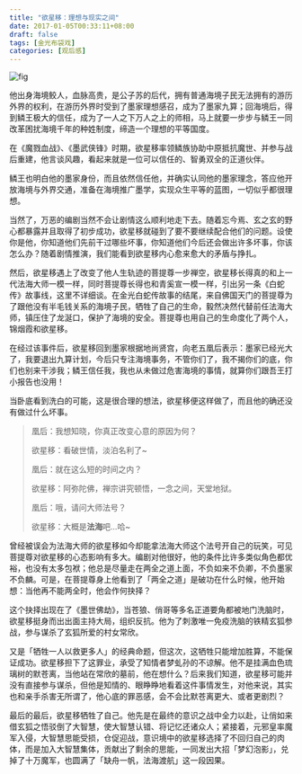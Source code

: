 ```yaml
---
title: "欲星移：理想与现实之间"
date: 2017-01-05T00:33:11+08:00
draft: false
tags: [金光布袋戏]
categories: [观后感]
---
```


![fig](/欲星移.jpg)

他出身海境鲛人，血脉高贵，是公子苏的后代，拥有普通海境子民无法拥有的游历外界的权利，在游历外界时受到了墨家理想感召，成为了墨家九算；回海境后，得到鳞王极大的信任，成为了一人之下万人之上的师相，马上就要一步步与鳞王一同改革困扰海境千年的种姓制度，缔造一个理想的平等国度。

在《魔戮血战》、《墨武侠锋》时期，欲星移率领鳞族协助中原抵抗魔世、并参与战后重建，他言谈风趣，看起来就是一位可以信任的、智勇双全的正道伙伴。

鳞王也明白他的墨家身份，而且依然信任他，并确实认同他的墨家理念，答应他开放海境与外界交通，准备在海境推广墨学，实现众生平等的蓝图，一切似乎都很理想。

当然了，万恶的编剧当然不会让剧情这么顺利地走下去。随着忘今焉、玄之玄的野心都暴露并且取得了初步成功，欲星移就碰到了要不要继续配合他们的问题。设使你是他，你知道他们先前干过哪些坏事，你知道他们今后还会做出许多坏事，你该怎么办？随着剧情推演，我们能看到欲星移内心愈来愈大的矛盾与挣扎。

然后，欲星移遇上了改变了他人生轨迹的菩提尊一步禅空，欲星移长得真的和上一代法海大师一模一样，同时菩提尊长得也和青奚宣一模一样，引出另一条《白蛇传》故事线，这里不详细谈。在金光白蛇传故事的结尾，来自佛国天门的菩提尊为了跟他没有半毛钱关系的海境子民，牺牲了自己的生命，毅然决然代替前任法海大师，镇压住了龙涎口，保护了海境的安全。菩提尊也用自己的生命度化了两个人，锦烟霞和欲星移。

在经过该事件后，欲星移回到墨家根据地尚贤宫，向老五凰后表示：墨家已经光大了，我要退出九算计划，今后只专注海境事务，不管你们了，我不揭你们的底，你们也别来干涉我；鳞王信任我，我也从未做过危害海境的事情，就算你们跟吾王打小报告也没用！

当卧底看到洗白的可能，这是很合理的想法，欲星移便这样做了，而且他的确还没有做过什么坏事。

> 凰后：我想知晓，你真正改变心意的原因为何？
>
> 欲星移：看破世情，淡泊名利了~
>
> 凰后：就在这么短的时间之内？
>
> 欲星移：阿弥陀佛，禅宗讲究顿悟，一念之间，天堂地狱。
>
> 凰后：哦，请问大师法号？
>
> 欲星移：大概是**法海**吧...哈~

曾经被误会为法海大师的欲星移如今却能拿法海大师这个法号开自己的玩笑，可见菩提尊对欲星移的心态影响有多大。编剧对他很好，他的条件比许多类似角色都优裕，也没有太多包袱；他总是尽量走在两全之道上面，不负如来不负卿，不负墨家不负麟。可是，在菩提尊身上他看到了「两全之道」是破功在什么时候，他开始想：当他再不能两全时，他会作何抉择？

这个抉择出现在了《墨世佛劫》，当苍狼、俏哥等多名正道要角都被地门洗脑时，欲星移挺身而出出面主持大局，组织反抗。他为了刺激唯一免疫洗脑的铁精玄狐参战，参与谋杀了玄狐所爱的村女常欣。

又是「牺牲一人以救更多人」的经典命题，但这次，这牺牲只能增加胜算，不能保证成功。欲星移担下了这罪业，承受了知情者梦虬孙的不谅解。他不是挂满血色琉璃树的默苍离，当他站在常欣的墓前，他在想什么？后来我们知道，欲星移可能并没有直接参与谋杀，但他是知情的、眼睁睁地看着这件事情发生，对他来说，其实也和亲手杀害无所谓了，他心底的罪恶感，会不会比默苍离更大、或者更剧烈？

最后的最后，欲星移牺牲了自己。他先是在最终的意识之战中全力以赴，让俏如来借玄狐之悟驳倒了大智慧，使大智慧认错、将记忆还诸众人；紧接着，元邪皇率魔军入侵，大智慧思能受损，仓促迎战，意识境中的欲星移选择了不回归自己的肉体，而是加入大智慧集体，贡献出了剩余的思能，一同发出大招「梦幻泡影」，兑掉了十万魔军，也圆满了「缺舟一帆，法海渡航」这一段因果。

